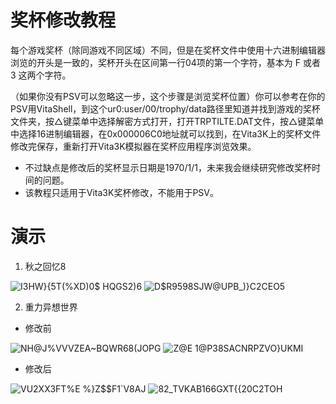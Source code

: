 # 奖杯修改教程
每个游戏奖杯（除同游戏不同区域）不同，但是在奖杯文件中使用十六进制编辑器浏览的开头是一致的，奖杯开头在区间第一行04项的第一个字符，基本为 F 或者 3 这两个字符。

（如果你没有PSV可以忽略这一步，这个步骤是浏览奖杯位置）你可以参考在你的PSV用VitaShell，到这个ur0:user/00/trophy/data路径里知道并找到游戏的奖杯文件夹，按△键菜单中选择解密方式打开，打开TRPTILTE.DAT文件，按△键菜单中选择16进制编辑器，在0x000006C0地址就可以找到，在Vita3K上的奖杯文件修改完保存，重新打开Vita3K模拟器在奖杯应用程序浏览效果。

- 不过缺点是修改后的奖杯显示日期是1970/1/1，未来我会继续研究修改奖杯时间的问题。
- 该教程只适用于Vita3K奖杯修改，不能用于PSV。

# 演示
1. 秋之回忆8

![I3HW}{5T(%XD)0$ HQGS2)6](https://user-images.githubusercontent.com/61804715/134748321-568ba06a-d757-477b-8595-24148ed9d112.png)
![D$R9598SJW@UPB_)}C2CEO5](https://user-images.githubusercontent.com/61804715/134748436-38d512ff-9d3d-48fe-afed-1d16963c48c2.png)

2. 重力异想世界
- 修改前

![NH@J%VVVZEA~BQWR68(JOPG](https://user-images.githubusercontent.com/61804715/134748607-ee706c7c-424a-4a8e-846e-2b5e46c98b11.png)
![Z@E 1@P38SACNRPZVO}UKMI](https://user-images.githubusercontent.com/61804715/134748317-9c5af35b-976c-48ac-a35a-008f0831fb0d.png)
- 修改后

![VU2XX3FT%E %}Z$$F1`V8AJ](https://user-images.githubusercontent.com/61804715/134748631-b9d876a7-3346-44c3-b1a3-76da23f9193e.png)
![82_TVKAB166GXT{{20C2TOH](https://user-images.githubusercontent.com/61804715/134748613-b7017b81-b783-4935-969d-25ace6a893fc.png)
